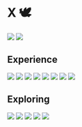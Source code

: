 <h1 align=left>  
X 🕊️
</h1>

<p align=left>
  <picture>
    <source
      srcset="https://github-readme-stats.vercel.app/api?username=dancer&show_icons=true&bg_color=00000000&text_color=FFFFFF&icon_color=A9A9A9&title_color=A9A9A9&hide_border=false"
      media="(prefers-color-scheme: dark)"
    />
    <source
      srcset="https://github-readme-stats.vercel.app/api?username=dancer&show_icons=true&bg_color=00000000&text_color=000000&icon_color=A9A9A9&title_color=A9A9A9&hide_border=true"
      media="(prefers-color-scheme: light), (prefers-color-scheme: no-preference)"
    />
    <img src="https://github-readme-stats.vercel.app/api?username=dancer&show_icons=true" />
  </picture>  
  <picture>
    <source
      srcset="https://github-readme-stats.vercel.app/api/top-langs/?username=dancer&layout=compact&bg_color=00000000&text_color=FFFFFF&title_color=A9A9A9&hide_border=true"
      media="(prefers-color-scheme: dark)"
    />
    <source
      srcset="https://github-readme-stats.vercel.app/api/top-langs/?username=dancer&layout=compact&bg_color=00000000&text_color=000000&title_color=A9A9A9&hide_border=true"
      media="(prefers-color-scheme: light), (prefers-color-scheme: no-preference)"
    />
    <img src="https://github-readme-stats.vercel.app/api?username=dancer&show_icons=true" />
  </picture>  
</p> 

## Experience
<p>
  <img src="https://img.shields.io/badge/Java-ED8B00?style=for-the-badge&logo=openjdk&logoColor=white&color=A9A9A9">
  <img src="https://img.shields.io/badge/C%2B%2B-00599C?style=for-the-badge&logo=c%2B%2B&logoColor=white&color=A9A9A9">
  <img src="https://img.shields.io/badge/Python-FFD43B?style=for-the-badge&logo=python&logoColor=white&color=A9A9A9">
  <img src="https://img.shields.io/badge/json-5E5C5C?style=for-the-badge&logo=json&logoColor=white****&color=A9A9A9">
  <img src="https://img.shields.io/badge/MongoDB-4EA94B?style=for-the-badge&logo=mongodb&logoColor=white&color=A9A9A9">
  <img src="https://img.shields.io/badge/VSCode-0078D4?style=for-the-badge&logo=visual%20studio%20code&logoColor=white&color=A9A9A9">
  <img src="https://img.shields.io/badge/Visual_Studio-5C2D91?style=for-the-badge&logo=visual%20studio&logoColor=white&color=A9A9A9">
  <img src="https://img.shields.io/badge/IntelliJ_IDEA-000000.svg?style=for-the-badge&logo=intellij-idea&logoColor=white&color=A9A9A9">
</p>

## Exploring
<p>
  <img src="https://img.shields.io/badge/Golang-20232A?style=for-the-badge&logo=golang&logoColor=61DAFB&color=A9A9A9">
  <img src="https://img.shields.io/badge/TypeScript-007ACC?style=for-the-badge&logo=typescript&logoColor=white&color=A9A9A9">
  <img src="https://img.shields.io/badge/Node%20js-339933?style=for-the-badge&logo=nodedotjs&logoColor=white&color=A9A9A9">
  <img src="https://img.shields.io/badge/HTML5-E34F26?style=for-the-badge&logo=html5&logoColor=white&color=A9A9A9">
  <img src="https://img.shields.io/badge/CSS3-1572B6?style=for-the-badge&logo=css3&logoColor=white&color=A9A9A9">
</p>

